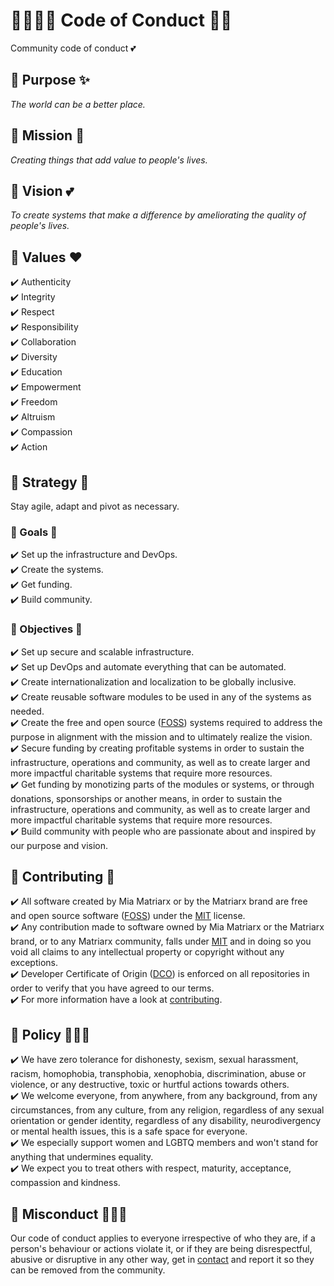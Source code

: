 # 🧚🏻‍♀️✨ Code of Conduct 🏰💕

Community code of conduct 💕

## 🏰 Purpose ✨

*The world can be a better place.*

## 🏰 Mission 💫

*Creating things that add value to people's lives.*

## 🏰 Vision 💕

*To create systems that make a difference by ameliorating the quality of people's lives.*

## 🏰 Values ❤️

✔️ Authenticity\
✔️ Integrity\
✔️ Respect\
✔️ Responsibility\
✔️ Collaboration\
✔️ Diversity\
✔️ Education\
✔️ Empowerment\
✔️ Freedom\
✔️ Altruism\
✔️ Compassion\
✔️ Action

## 🏰 Strategy 🚀

Stay agile, adapt and pivot as necessary.

### 🏰 Goals 🚀

✔️ Set up the infrastructure and DevOps.\
✔️ Create the systems.\
✔️ Get funding.\
✔️ Build community.

### 🏰 Objectives 🚀

✔️ Set up secure and scalable infrastructure.\
✔️ Set up DevOps and automate everything that can be automated.\
✔️ Create internationalization and localization to be globally inclusive.\
✔️ Create reusable software modules to be used in any of the systems as needed.\
✔️ Create the free and open source ([FOSS](https://en.wikipedia.org/wiki/Free_and_open-source_software)) systems required to address the purpose in alignment with the mission and to ultimately realize the vision.\
✔️ Secure funding by creating profitable systems in order to sustain the infrastructure, operations and community, as well as to create larger and more impactful charitable systems that require more resources.\
✔️ Get funding by monotizing parts of the modules or systems, or through donations, sponsorships or another means, in order to sustain the infrastructure, operations and community, as well as to create larger and more impactful charitable systems that require more resources.\
✔️ Build community with people who are passionate about and inspired by our purpose and vision.

## 🏰 Contributing 💎

✔️ All software created by Mia Matriarx or by the Matriarx brand are free and open source software ([FOSS](https://en.wikipedia.org/wiki/Free_and_open-source_software)) under the [MIT](https://github.com/miamatriarx/.github/blob/main/license) license.\
✔️ Any contribution made to software owned by Mia Matriarx or the Matriarx brand, or to any Matriarx community, falls under [MIT](https://github.com/miamatriarx/.github/blob/main/license) and in doing so you void all claims to any intellectual property or copyright without any exceptions.\
✔️ Developer Certificate of Origin ([DCO](https://en.wikipedia.org/wiki/Developer_Certificate_of_Origin)) is enforced on all repositories in order to verify that you have agreed to our terms.\
✔️ For more information have a look at [contributing](https://github.com/miamatriarx/.github/blob/main/docs/contributing.md).

## 🏰 Policy 🤷🏻‍♀️

✔️ We have zero tolerance for dishonesty, sexism, sexual harassment, racism, homophobia, transphobia, xenophobia, discrimination, abuse or violence, or any destructive, toxic or hurtful actions towards others.\
✔️ We welcome everyone, from anywhere, from any background, from any circumstances, from any culture, from any religion, regardless of any sexual orientation or gender identity, regardless of any disability, neurodivergency or mental health issues, this is a safe space for everyone.\
✔️ We especially support women and LGBTQ members and won't stand for anything that undermines equality.\
✔️ We expect you to treat others with respect, maturity, acceptance, compassion and kindness.

## 🏰 Misconduct 🤦🏻‍♀️

Our code of conduct applies to everyone irrespective of who they are, if a person's behaviour or actions violate it, or if they are being disrespectful, abusive or disruptive in any other way, get in [contact](https://github.com/miamatriarx/.github/blob/main/docs/support.md) and report it so they can be removed from the community.
